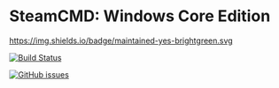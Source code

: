 # SteamCMD: Windows Core Edition

https://img.shields.io/badge/maintained-yes-brightgreen.svg

[![Build Status](https://travis-ci.com/yamlCase/docker-steamcmd-wincore.svg?branch=master)](https://travis-ci.com/yamlCase/docker-steamcmd-wincore)


[![GitHub issues](https://img.shields.io/github/issues/yamlCase/docker-steamcmd-wincore.svg)](https://github.com/yamlCase/docker-steamcmd-wincore/issues)

